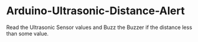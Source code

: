 # Arduino-Ultrasonic-Distance-Alert
Read the Ultrasonic Sensor values and Buzz the Buzzer if the distance less than some value.
